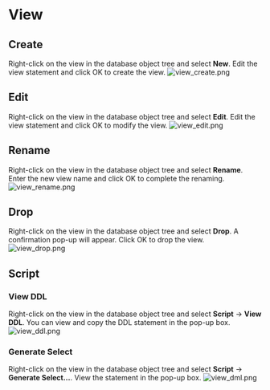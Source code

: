 # View

## Create

Right-click on the view in the database object tree and select **New**. Edit the view statement and click OK to create
the view.
![view_create.png](/v1.1.0/guide/images/database/view_create.png)

## Edit

Right-click on the view in the database object tree and select **Edit**. Edit the view statement and click OK to modify
the view.
![view_edit.png](/v1.1.0/guide/images/database/view_edit.png)

## Rename

Right-click on the view in the database object tree and select **Rename**. Enter the new view name and click OK to
complete the renaming.
![view_rename.png](/v1.1.0/guide/images/database/view_rename.png)

## Drop

Right-click on the view in the database object tree and select **Drop**. A confirmation pop-up will appear. Click OK
to drop the view.
![view_drop.png](/v1.1.0/guide/images/database/view_drop.png)

## Script

### View DDL

Right-click on the view in the database object tree and select **Script** -> **View DDL**. You can view and copy the DDL
statement in the pop-up box.
![view_ddl.png](/v1.1.0/guide/images/database/view_ddl.png)

### Generate Select

Right-click on the view in the database object tree and select **Script** -> **Generate Select...**. View the statement
in the pop-up box.
![view_dml.png](/v1.1.0/guide/images/database/view_dml.png)